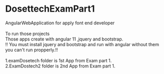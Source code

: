 # DosettechExamPart1
 AngularWebApplication for apply font end developer
<br>
<br>To run those projects
<br>Those apps create with angular 11 ,jquery and bootstrap.
<br>!! You must install jquery and bootstrap and run with angular without them you can't run propperly.!!
<br>
<br>1.examDosetech folder is 1st App from Exam part 1.
<br>2.ExamDostech2 folder is 2nd App from Exam part 1.
